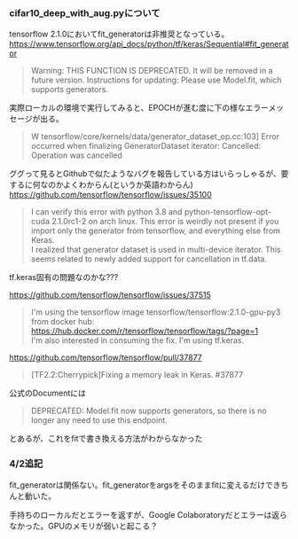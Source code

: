 ### cifar10_deep_with_aug.pyについて

tensorflow 2.1.0においてfit_generatorは非推奨となっている。
https://www.tensorflow.org/api_docs/python/tf/keras/Sequential#fit_generator

>Warning: THIS FUNCTION IS DEPRECATED. It will be removed in a future version. Instructions for updating: Please use Model.fit, which supports generators.  

実際ローカルの環境で実行してみると、EPOCHが進む度に下の様なエラーメッセージが出る。

> W tensorflow/core/kernels/data/generator_dataset_op.cc:103] Error occurred when finalizing GeneratorDataset iterator: Cancelled: Operation was cancelled

ググって見るとGithubで似たようなバグを報告している方はいらっしゃるが、要するに何なのかよくわからん(というか英語わからん)  
https://github.com/tensorflow/tensorflow/issues/35100

>I can verify this error with python 3.8 and python-tensorflow-opt-cuda 2.1.0rc1-2 on arch linux. This error is weirdly not present if you import only the generator from tensorflow, and everything else from Keras.  
>I realized that generator dataset is used in multi-device iterator. This seems related to newly added support for cancellation in tf.data.

tf.keras固有の問題なのかな???

https://github.com/tensorflow/tensorflow/issues/37515

>I'm using the tensorflow image tensorflow/tensorflow:2.1.0-gpu-py3 from docker hub: https://hub.docker.com/r/tensorflow/tensorflow/tags/?page=1  
>I'm also interested in consuming the fix. I'm using tf.keras.

https://github.com/tensorflow/tensorflow/pull/37877

> [TF2.2:Cherrypick]Fixing a memory leak in Keras. #37877

公式のDocumentには

>DEPRECATED:
>Model.fit now supports generators, so there is no longer any need to use this endpoint.

とあるが、これをfitで書き換える方法がわからなかった

### 4/2追記
fit_generatorは関係ない。fit_generatorをargsをそのままfitに変えるだけできちんと動いた。

手持ちのローカルだとエラーを返すが、Google Colaboratoryだとエラーは返らなかった。GPUのメモリが弱いと起こる？